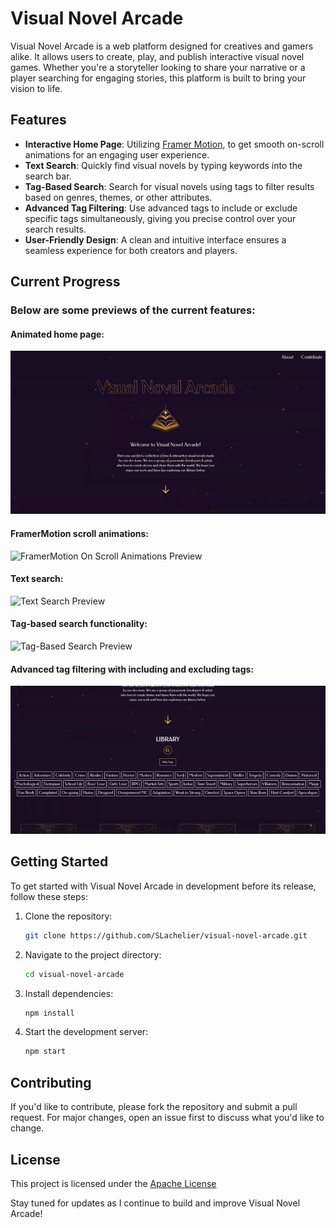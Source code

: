 # Visual Novel Arcade

Visual Novel Arcade is a web platform designed for creatives and gamers alike. It allows users to create, play, and publish interactive visual novel games. Whether you're a storyteller looking to share your narrative or a player searching for engaging stories, this platform is built to bring your vision to life.

## Features

- **Interactive Home Page**: Utilizing [Framer Motion](https://www.framer.com/motion/), to get smooth on-scroll animations for an engaging user experience.
- **Text Search**: Quickly find visual novels by typing keywords into the search bar.
- **Tag-Based Search**: Search for visual novels using tags to filter results based on genres, themes, or other attributes.
- **Advanced Tag Filtering**: Use advanced tags to include or exclude specific tags simultaneously, giving you precise control over your search results.
- **User-Friendly Design**: A clean and intuitive interface ensures a seamless experience for both creators and players.

## Current Progress

### Below are some previews of the current features:

#### Animated home page:

![Animated Home Page Preview](https://raw.githubusercontent.com/SLachelier/visual-novel-arcade/main/public/homepage.gif)

#### FramerMotion scroll animations:

![FramerMotion On Scroll Animations Preview](https://raw.githubusercontent.com/SLachelier/visual-novel-arcade/main/public/scroll-anim.gif)

#### Text search:

![Text Search Preview](https://raw.githubusercontent.com/SLachelier/visual-novel-arcade/main/public/text-search.gif)

#### Tag-based search functionality:

![Tag-Based Search Preview](https://raw.githubusercontent.com/SLachelier/visual-novel-arcade/main/public/tag-toggling.gif)

#### Advanced tag filtering with including and excluding tags:

![Advanced Tag Filtering Preview](https://raw.githubusercontent.com/SLachelier/visual-novel-arcade/main/public/tag-inclusion-exclusion.gif)

## Getting Started

To get started with Visual Novel Arcade in development before its release, follow these steps:

1. Clone the repository:

   ```bash
   git clone https://github.com/SLachelier/visual-novel-arcade.git
   ```

2. Navigate to the project directory:

   ```bash
   cd visual-novel-arcade
   ```

3. Install dependencies:

   ```bash
   npm install
   ```

4. Start the development server:

   ```bash
   npm start
   ```

## Contributing

If you'd like to contribute, please fork the repository and submit a pull request. For major changes, open an issue first to discuss what you'd like to change.

## License

This project is licensed under the [Apache License](LICENSE)

Stay tuned for updates as I continue to build and improve Visual Novel Arcade!
